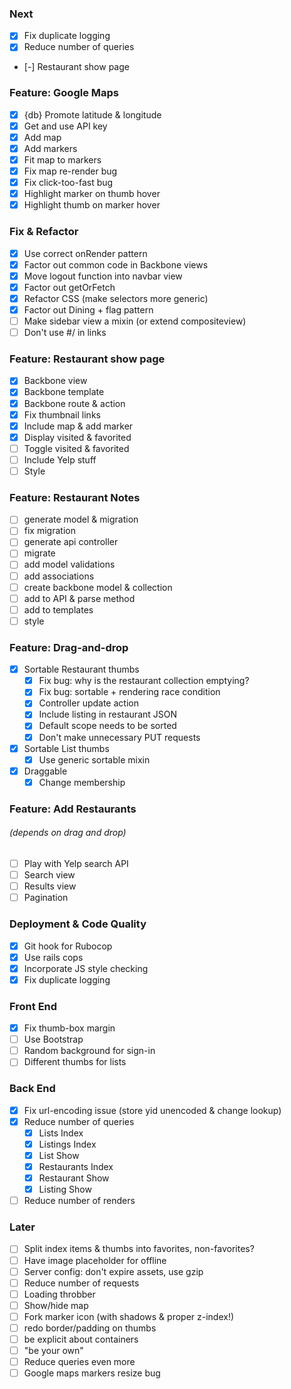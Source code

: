 ### Next
- [x] Fix duplicate logging
- [x] Reduce number of queries
- [-] Restaurant show page

### Feature: Google Maps
- [x] {db} Promote latitude & longitude
- [x] Get and use API key
- [x] Add map
- [x] Add markers
- [x] Fit map to markers
- [x] Fix map re-render bug
- [x] Fix click-too-fast bug
- [x] Highlight marker on thumb hover
- [x] Highlight thumb on marker hover

### Fix & Refactor
- [x] Use correct onRender pattern
- [x] Factor out common code in Backbone views
- [x] Move logout function into navbar view
- [x] Factor out getOrFetch
- [x] Refactor CSS (make selectors more generic)
- [x] Factor out Dining + flag pattern
- [ ] Make sidebar view a mixin (or extend compositeview)
- [ ] Don't use #/ in links

### Feature: Restaurant show page
- [x] Backbone view
- [x] Backbone template
- [x] Backbone route & action
- [x] Fix thumbnail links
- [x] Include map & add marker
- [x] Display visited & favorited
- [ ] Toggle visited & favorited
- [ ] Include Yelp stuff
- [ ] Style

### Feature: Restaurant Notes
- [ ] generate model & migration
- [ ] fix migration
- [ ] generate api controller
- [ ] migrate
- [ ] add model validations
- [ ] add associations
- [ ] create backbone model & collection
- [ ] add to API & parse method
- [ ] add to templates
- [ ] style

### Feature: Drag-and-drop
- [x] Sortable Restaurant thumbs
  - [x] Fix bug: why is the restaurant collection emptying?
  - [x] Fix bug: sortable + rendering race condition
  - [x] Controller update action
  - [x] Include listing in restaurant JSON
  - [x] Default scope needs to be sorted
  - [x] Don't make unnecessary PUT requests
- [x] Sortable List thumbs
  - [x] Use generic sortable mixin
- [x] Draggable
  - [x] Change membership

### Feature: Add Restaurants
###### (depends on drag and drop)
- [ ] Play with Yelp search API
- [ ] Search view
- [ ] Results view
- [ ] Pagination

### Deployment & Code Quality
- [x] Git hook for Rubocop
- [x] Use rails cops
- [x] Incorporate JS style checking
- [x] Fix duplicate logging

### Front End
- [x] Fix thumb-box margin
- [ ] Use Bootstrap
- [ ] Random background for sign-in
- [ ] Different thumbs for lists

### Back End
- [x] Fix url-encoding issue (store yid unencoded & change lookup)
- [x] Reduce number of queries
  - [x] Lists Index
  - [x] Listings Index
  - [x] List Show
  - [x] Restaurants Index
  - [x] Restaurant Show
  - [x] Listing Show
- [ ] Reduce number of renders

### Later
- [ ] Split index items & thumbs into favorites, non-favorites?
- [ ] Have image placeholder for offline
- [ ] Server config: don't expire assets, use gzip
- [ ] Reduce number of requests
- [ ] Loading throbber
- [ ] Show/hide map
- [ ] Fork marker icon (with shadows & proper z-index!)
- [ ] redo border/padding on thumbs
- [ ] be explicit about containers
- [ ] "be your own"
- [ ] Reduce queries even more
- [ ] Google maps markers resize bug
